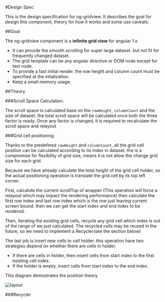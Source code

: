 #Design Spec

This is the design specification for ng-gridview. It describes the goal for design this component, theory for how it works and some use caveats.

##Goal

The ng-gridview component is a **infinite grid view** for angular 1.x

- It can provide the smooth scrolling for super large dataset. but not fit for frequently changed dataset.
- The grid template can be any angular directive or DOM node except for text node.
- To provide a fast initial render. the row height and column count must be specified at the intialization.
- Keep a small memory usage.

##Theory

###Scroll Space Calculation.

The scroll space is calculated base on the `rowHeight`, `columnCount` and the size of dataset. the total scroll space
will be calculated once both the three factor is ready. Once any factor is changed, it is required to recalculate the
scroll space and relayout

###Grid cell positioning

Thanks to the predefined `rowHeight` and `columnCount`, all the grid cell position can be calculated according to its index
 in dataset. the is a compromise for flexibility of grid size, means it is not allow the change grid size for each grid.

Because we have already calculate the total height of the grid cell holder, so the actual positioning operation is translate
the grid cell by its top left corner.

First, calcalute the current scrollTop of wrapper (This operation will force a relayout which may impact the rendering
performance) then calculate the first row index and last row index which is the row just leaving current screen bound.
then we can get the start index and end index to be rendered.

Then, iterating the existing grid cells, recycle any grid cell which index is out of the range of we just calculated. The
recycled cells may be reused in the future, so we need to implement a Recycler(see the section below)

The last job is insert new cells to cell holder. this operation have two strategies depend on whether there are cells
 in holder.

- If there are cells in holder, then insert cells from start index to the first existing cell index.
- If the holder is empty, insert cells from start index to the end index.

This diagram demostrates the position theory

![layout](gridview-layout.png)

###Recycler